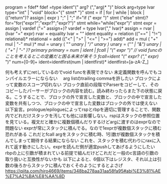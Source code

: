program = fdef*
fdef =type ident"(" arg? (","arg)* ")" block
arg=type lvar
type="int" | "void"
block="{" stmt* "}"
stmt = if | for | while | block | (("return")? assign | expr ) ";" | ";"
if="if (" expr ")" stmt ("else" stmt)?
for="for("expr?";"expr?";"expr?")" stmt
while="while("expr")" stmt
expr = assign | vardef ("=" assign+)? <!-- vardefで定義した変数名は直後のassignで普通につかえる / forの3つ目のところは変数宣言できないが良しとする -->
vardef = type lvar("," lvar)*
assign = rvar | (lvar "=" expr)
rvar = equality
lvar = "*"* ident <!-- equalityのサブセットにする -->
equality =  relation (("==" | "!=") relational)*
relational = add (("<" | ">" | "<=" | ">=") add)*
add = mul ( "+" mul | "-" mul )*
mul  = unary ( "*" unary | "/" unary )*
unary = ("*" | "&") unary | ( "+" | "-" )? primary
primary = num | ident | fcall | "(" expr ")"  // void funcのことを考えるとこの定義だと困る未来が来そう
fcall=ident "(" expr? ("," expr)* ")"
num=[0-9]+
ident=identfirst(num | identfirst)*
identfirst=[a-zA-Z_]

何も考えずにretしているのでvoid funcを表現できない
未定義関数を呼んでもコンパイルエラーにならない　
arg listのtrailing commaを許したい
ブロックによって変数のスコープ切れない
  ブロック直前の段階でParserをコピーして、そのコピーしたパーサーがブロックの内容を読む。読み終わったらまた下の状態に戻る。こうすることで、ブロックの外で宣言した変数と、ブロックの中で宣言した変数を共有しつつ、ブロックの中で宣言した変数はブロックの外では使えない
以下妄言。prologue/epilogueによってrspとrbpを適切に管理することで、関数内でどれだけスタックを汚しても他には影響しない。rspはスタックの参照位置を見ている。複文だと確かに複数個積んだりするけどargに渡すのはexprなので問題ない
  exprが常にスタックに積んでる。なので1exprが複数個スタックに積む恐れがある
    これだとfcall argをスタックに積む時、1引数が複数個スタックを積んでしまって期待する結果にならない
    これを、スタックを積む代わりにraxに入れて返す動きにしたい。exprを読んだ側が適宜pushしてあげるようにしたい
rbpの上に引数が積まれている前提で組んだけどこれだと一般のc言語の引数の取り扱いと互換性がないかも
  以下によると、6個以下はレジスタ、それ以上は引数の後ろからスタックに積んでおくそのようにするとよさげ
  https://qiita.com/hiro4669/items/348ba278aa31aa58fa95#abi%E3%81%AE%E7%A2%BA%E8%AA%8D 
